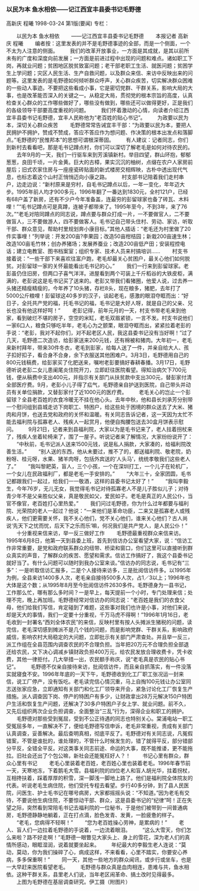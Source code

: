 ### 以民为本  鱼水相依——记江西宜丰县委书记毛野德
高新庆  程曦
1998-03-24
第1版(要闻)
专栏：

　　以民为本  鱼水相依
　　——记江西宜丰县委书记毛野德
　　本报记者  高新庆  程曦
　　编者按：这里发表的并不是毛野德事迹的全部，而是一个侧面，一个不太为人注意的侧面。
　　我们的改革开放事业，一方面是其成就，是其以前所未有的广度和深度向前发展；一方面是前进过程中出现的问题和难点。诸如职工下岗，再就业问题；贫困地区脱贫致富问题；老干部老职工生活、就医问题；贫困学生上学问题；灾区人民生活、生产自救问题，以及群众来信、来访中反映出来的问题等。这里发表的是毛野德如何倾听群众呼声，关心群众疾苦，切实解决群众困难的一些动人事迹。不要把这些看成小事，它是密切党群、干群关系，影响大局的大事，也是改革能否深入的关键之一。从稳定大局，贯彻党的根本宗旨的高度，认真检查关心群众的工作哪些做好了，哪些没有做到，哪些还可以做得更好，正是我们的各级领导干部要高度重视的问题。
　　我们怀着激动的心情，向读者介绍江西宜丰县委书记毛野德，宜丰人民称他为“老百姓的贴心书记”。
　　为政要以民为本，深切关心群众疾苦
　　毛野德常常告诫宜丰干部：“为政要以民为本，要把人民拥护不拥护，赞成不赞成，答应不答应作为想问题、作决策的根本出发点和落脚点。”毛野德的“民惟邦本”的思想可谓根深蒂固。
　　有人建议：记者同志，你们到新村去看看吧，那是毛书记蹲点村，你们可以深切了解老毛是如何对待农民的。
　　去年9月的一天，我们一行驱车来到芳溪镇新村。举目四望，群山环抱，郁郁葱葱，良田千顷，一片金黄。巨大的古樟，果实沉沉的柚树，点缀在农户人家房前屋后；旧式农家住房与一座座瓷砖贴面的新式楼房交相辉映，古朴中透出现代气息，也标志着这个山村正悄悄迈向小康之路。
　　村支部书记陪着我们走村串户，边走边说：“新村原来是穷村，自毛书记蹲点以后，一年一变化，年年迈大步。1995年前人均才900多元，1996年翻了一番达到1830元，全村121户，已经有68户盖了新房，还有不少户今年准备盖，连最穷的彭留球家也备了砖瓦、木料哩！”“毛书记蹲点可是真蹲，连被子都带来了。1995年至今，不到3年，来了76次。”“老毛对陪同蹲点的同志说，蹲点要与群众打成一片，一不要做官人，二不要做盲人，三不要做游人，四不要做客人。毛书记自己带头住村、劳动、家访，听取干部、群众意见，帮助村里规划奔小康目标。”其他人插话：“老毛还为村里做了20件实事哩！”列举说：开发200亩?李果园；改造50亩柑桔园；新栽200亩速生林；改造100亩毛竹林；创办养猪场；发展养蚕业；改造200亩低产田；安装程控电话；建立电教室、图书档案室；组织专家、技术人员来村搞培训……
　　村支书接着说：“一些干部下来喜欢往富户跑，老毛却最关心贫困户，最关心他们如何脱贫。对彭留球一家的关怀最能看出毛书记的心。”
　　我们一行来到彭留球家。老彭虽仍住旧房，但两口子喜气洋洋。进屋看到两个可装上千斤稻谷的大铁皮柜，满满的，老彭说这是毛书记买了送来的。老彭又带我们看猪圈，他爱人说，过去养一头猪还精瘦精瘦的，今年养了10头猪，存栏8头，现在粮多，猪肥，去年打了5000公斤粮哩！彭留球这40多岁的汉子，谈起老毛，感激的眼泪夺眶而出：“好日子，全托共产党的福，托毛书记的福，毛书记是大好人呀，就是自己的父亲、兄长也没有他这样好呵！”
　　老彭记得，前年元月的一天，村支书带老毛来到他家，看到破烂不堪的房子，空空的米缸，老毛双眉紧锁，一言不发。村支书说他们一家6口人，粮食只够吃半年，老毛心为之颤栗，眼泪夺眶而出，紧紧拉着老彭的手说：“老彭，我对不起你们，对不起老区人民，我这县委书记没有当好啊！”过了几天，毛野德二次造访，给彭家送来200元钱，还有棉被和猪肉。大年初一，老毛来新村拜年，带来30件冬衣，老毛到彭家，给每人送了一件，并亲自给大人、孩子扣好扣子，看合身不合身，余下衣服送其他困难户。3月3日，毛野德用自己的800元钱稿费，给彭家买了化肥送来，嘱咐老彭要搞好春耕春播。3月17日，毛野德听说老彭二女儿患阑尾炎住院开刀，立即赶往医院看望。得知治病欠下700元钱，便从稿费中支出400元，并指示有关部门从扶贫款中支出300元，替彭家付清全部医疗费。9月，老彭小儿子得了疝气，毛野德亲自护送到医院，自己带头并动员有关单位捐款，又替彭家付了近1000元的医疗费。
　　老毛关心的岂止一个彭留球？全县老百姓的衣食冷暖无不挂在他心头。去年中秋，他和县长刘承芳分别带一个慰问组到县城走访下岗职工、特困户，给这些处于困境的群众送去了大米、猪肉和月饼，也送去党和政府的关怀和温暖。有关同志告诉记者，这一天因为太忙不能去福利院与孤寡老人、残疾人一起赏月，他便自掏腰包送去30盒月饼表示慰问。
　　9月21日，记者来到县福利院，大家以为是毛书记来了，老人拄着拐杖来了，残疾人坐着轮椅来了，围了一屋子。听说记者来了解情况，大家纷纷说开了：
　　“中秋前，毛书记派人送来1500元钱，说是私人捐款，大家凑的，给福利院改善生活。”
　　“别人送的东西，他从未要过，推不了的，都送福利院、敬老院，奶粉呀、桂元呀，水果、猪羊肉呀，包括外宾送的‘人头马’，统统孝敬我们这些老人了。”
　　“我叫黎耙英，盲人，三个小孩，一个在深圳打工，一个儿子在轮机厂，一个女儿在民政福利厂，都是老毛一手安排的。”
　　“大年三十，全家团圆，毛书记都跟我们一起过，给我们一一敬酒，这样的县委书记太好了！”
　　“我叫李毅生，今年76岁，无儿无女，我觉得毛书记对待孤寡老人不是儿子胜似儿子；对待青少年不是父亲胜似父亲，真是敬民如父，爱民如子。老毛是真正的人民公仆，当官不像官，老百姓打心里热爱。”
　　我们问过毛野德，你为什么过年都要与福利院、光荣院的老人一起过？他说：“一来他们是革命功臣，二来又是孤寡老人或残疾人，他们更需要关怀，我不关心他们，党不关心他们，谁来关心他们？古人尚说‘先天下之忧而忧，后天下之乐而乐’嘛，何况我们是共产党人，是人民公仆！”
　　十分重视来信来访，举一反三做好工作
　　毛野德最重视群众来信来访。1995年6月8日，他第一天到县委上班，首先到信访办公室看望大家，说：“信访工作非常重要，是党和政府联系群众的纽带、桥梁和窗口，你们这里可以直接听到群众真实的声音，了解群众的疾苦、愿望和需求。信访工作搞好了，我这个县委书记就好当了。有什么问题可以随时到我办公室来谈。”信访办的同志说，毛书记有“三多”：一是听取信访汇报多，二是个人接待来访多，三是批阅信访件多。以1995年为例，全县来访1400多人次，老毛亲自接待500多人次，占1／3以上；1996年也大体是这个数；从1995年8月至今批阅信访件2630多件。毛野德身为一县书记，工作那么忙，哪有那么多时间？一是早上，每天提前一个小时，专门处理来信；处理不完，晚上再加班。毛野德经常对信访办的同志说：“老百姓是我们的衣食父母，他们给我们写信，肯定碰到了难题，这些事对我们也许是小事，对他们来说，却是天大的事情，我们一定要十分重视，千万马虎不得啊！”1996年1月16日，老毛收到一封署名“西刘全体农民”的来信，反映村里有按人头摊派生猪税的问题，读完信，老毛深切感到摊派不是几个钱的问题，而是影响党群、干群关系，影响政府威信，影响农村大局稳定的大问题，立即批示有关部门严肃查处。并且举一反三，派工作组在全县范围内调查农民的不合理负担。当年把20万元不合理负担全部退还给农民，又下决心调减乡镇财政负担400万元，给农民发放合理收费卡，凭卡收费，其他一律拒付。几大举措一出，农民额手称庆，说“老毛真是农民的贴心书记”。
　　毛野德不仅亲自接待来访，批阅信访件，而且亲自抓落实，有一件没落实就寝食不安。1996年年底的一天下午，毛野德收到化工厂职工张况运一封来信，说工厂停产，没有饭吃。老毛读完信心情沉重，马上自掏100元钱让办公室同志送张家应急，立即通知有关部门和化工厂领导来开会，紧急讨论化工厂恢复生产措施。派人调查因下岗、停产的特困户有多少，让财政拿出28万元解决150户特困户生活和恢复生产问题，还解决了30多户特困户子女上学、就业问题。前不久，又先后组织两次企业负担调查，全面整治“三乱”行为，深得企业和职工的拥护。
　　毛野德对那些受到冤屈，受到不公正待遇的同志也特别关心。棠浦电站一职工受冤屈多年，一直解决不了，便给毛野德写信申诉，老毛非常重视，责成有关部门认真调查，妥善解决。最后查明真相，彻底平反了。毛野德对有关同志说，凡冤假错案，不管是谁批的，谁处理的，不管什么时候发生的，错了就得平反，部分错部分平反，全错全平反。对这类事关同志前途、命运的大事，既不能推诿，更不能拖拉。旧社会还出了个包公嘛，新社会还能冤枉好人？！
　　书记心里有群众，群众心里有书记
　　老毛心里装着老百姓，老百姓心里也装着老毛。1996年春节前一天，天寒地冻，下着鹅毛大雪。县福利院的四位老人和盲人胡光华，拄着拐杖，互相搀扶着，踩着厚厚的积雪，深一脚浅一脚地上路了。他们是福利院全体院友的代表。听说老毛生病住院，他们受托专程去看望。步行40多分钟，到了县人民医院，问医生、护士毛书记在哪号病房，大家都摇摇头说：“不知道。”因为老毛有交待，不要说他生病住院，不要惊动干部、群众，这是县委书记的“纪律”呵！正在失望之际，突然看到常陪毛书记去福利院的一位秘书，于是他们被带到一间普通病房，毛野德静静地躺着，正在打点滴，脸色发青、发黄，一脸疲惫的样子。
　　“老毛，您病得不轻啊！”
　　“您为老百姓操心劳神，是累病的！”
　　老人、盲人们一边拉着毛野德的手说着，一边流着眼泪。
　　“这么大雪天，你们怎么来啦？路不好走啊！”毛野德一眼瞥见大家头上、身上的雪花，深为老人们的真情所感动，眼眶湿润，说着就要坐起来。
　　年纪最大的李毅生老人连说：“莫动，莫动，你为我们操碎了心，病成这样，不来看看，心里不踏实，你要安心养病，多多保重啊！”
　　同一天，其他一些地方的群众闻讯，或步行或坐车，也是一大早赶来医院看望老毛。
　　毛野德与群众真是血肉相连，患难与共，鱼水相依。这种干群关系，县里老人们说，当年老区闹革命、搞土改时见得最多。
　　上图为毛野德在基层调查研究。伊工摄（附图片）
